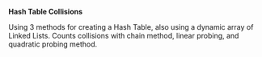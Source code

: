 **Hash Table Collisions**

Using 3 methods for creating a Hash Table, also using a dynamic array of Linked Lists.
Counts collisions with chain method, linear probing, and quadratic probing method.
